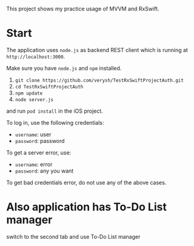 

This project shows my practice usage of MVVM and RxSwift.

#  Start
The application uses `node.js` as backend REST client which is running at `http://localhost:3000`.

Make sure you have `node.js` and `npm` installed.

1. `git clone https://github.com/verysh/TestRxSwiftProjectAuth.git`
2. `cd TestRxSwiftProjectAuth`
3. `npm update`
4. `node server.js`

and run `pod install` in the iOS project.

To log in, use the following credentials:
* `username`: user
* `password`: password

To get a server error, use:
* `username`: error
* `password`: any you want

To get bad credentials error, do not use any of the above cases.

#  Also application has To-Do List manager

switch to the second tab and use To-Do List manager
